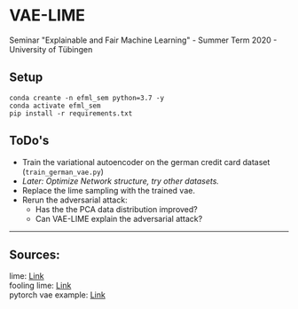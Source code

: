 # VAE-LIME
Seminar "Explainable and Fair Machine Learning" - Summer Term 2020 - University of Tübingen  

## Setup

```
conda creante -n efml_sem python=3.7 -y  
conda activate efml_sem  
pip install -r requirements.txt  
```  

## ToDo's  
* Train the variational autoencoder on the german credit card dataset (``train_german_vae.py``)
* *Later: Optimize Network structure, try other datasets.*
* Replace the lime sampling with the trained vae.
* Rerun the adversarial attack:
    * Has the the PCA data distribution improved? 
    * Can VAE-LIME explain the adversarial attack?

---
## Sources:  
lime: [Link](https://github.com/marcotcr/lime)  
fooling lime: [Link](https://github.com/dylan-slack/Fooling-LIME-SHAP)  
pytorch vae example: [Link](https://github.com/pytorch/examples/tree/master/vae)  
